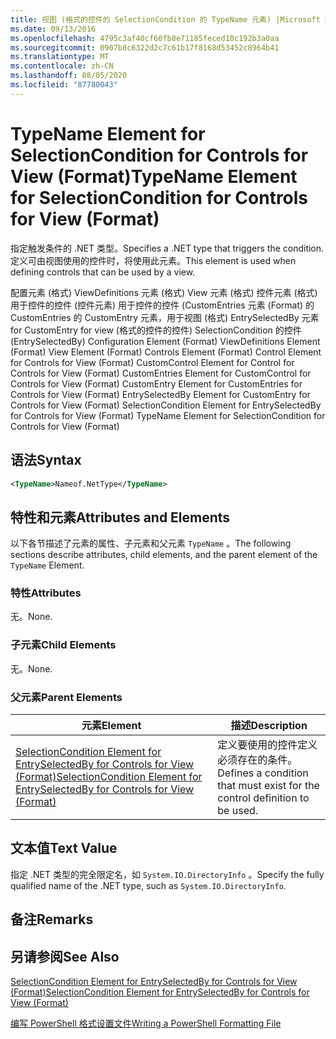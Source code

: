 ```yaml
---
title: 视图 (格式的控件的 SelectionCondition 的 TypeName 元素) |Microsoft Docs
ms.date: 09/13/2016
ms.openlocfilehash: 4795c3af40cf60fb8e71185feced18c192b3a0aa
ms.sourcegitcommit: 0907b8c6322d2c7c61b17f8168d53452c8964b41
ms.translationtype: MT
ms.contentlocale: zh-CN
ms.lasthandoff: 08/05/2020
ms.locfileid: "87780043"
---
```

# <a name="typename-element-for-selectioncondition-for-controls-for-view-format"></a><span data-ttu-id="0accc-102">TypeName Element for SelectionCondition for Controls for View (Format)</span><span class="sxs-lookup"><span data-stu-id="0accc-102">TypeName Element for SelectionCondition for Controls for View (Format)</span></span>

<span data-ttu-id="0accc-103">指定触发条件的 .NET 类型。</span><span class="sxs-lookup"><span data-stu-id="0accc-103">Specifies a .NET type that triggers the condition.</span></span> <span data-ttu-id="0accc-104">定义可由视图使用的控件时，将使用此元素。</span><span class="sxs-lookup"><span data-stu-id="0accc-104">This element is used when defining controls that can be used by a view.</span></span>

<span data-ttu-id="0accc-105">配置元素 (格式) ViewDefinitions 元素 (格式) View 元素 (格式) 控件元素 (格式) 用于控件的控件 (控件元素) 用于控件的控件 (CustomEntries 元素 (Format) 的 CustomEntries 的 CustomEntry 元素，用于视图 (格式) EntrySelectedBy 元素 for CustomEntry for view (格式的控件的控件) SelectionCondition 的控件 (EntrySelectedBy) </span><span class="sxs-lookup"><span data-stu-id="0accc-105">Configuration Element (Format) ViewDefinitions Element (Format) View Element (Format) Controls Element (Format) Control Element for Controls for View (Format) CustomControl Element for Control for Controls for View (Format) CustomEntries Element for CustomControl for Controls for View (Format) CustomEntry Element for CustomEntries for Controls for View (Format) EntrySelectedBy Element for CustomEntry for Controls for View (Format) SelectionCondition Element for EntrySelectedBy for Controls for View (Format) TypeName Element for SelectionCondition for Controls for View (Format)</span></span>

## <a name="syntax"></a><span data-ttu-id="0accc-106">语法</span><span class="sxs-lookup"><span data-stu-id="0accc-106">Syntax</span></span>

```xml
<TypeName>Nameof.NetType</TypeName>

```

## <a name="attributes-and-elements"></a><span data-ttu-id="0accc-107">特性和元素</span><span class="sxs-lookup"><span data-stu-id="0accc-107">Attributes and Elements</span></span>

<span data-ttu-id="0accc-108">以下各节描述了元素的属性、子元素和父元素 `TypeName` 。</span><span class="sxs-lookup"><span data-stu-id="0accc-108">The following sections describe attributes, child elements, and the parent element of the `TypeName` Element.</span></span>

### <a name="attributes"></a><span data-ttu-id="0accc-109">特性</span><span class="sxs-lookup"><span data-stu-id="0accc-109">Attributes</span></span>

<span data-ttu-id="0accc-110">无。</span><span class="sxs-lookup"><span data-stu-id="0accc-110">None.</span></span>

### <a name="child-elements"></a><span data-ttu-id="0accc-111">子元素</span><span class="sxs-lookup"><span data-stu-id="0accc-111">Child Elements</span></span>

<span data-ttu-id="0accc-112">无。</span><span class="sxs-lookup"><span data-stu-id="0accc-112">None.</span></span>

### <a name="parent-elements"></a><span data-ttu-id="0accc-113">父元素</span><span class="sxs-lookup"><span data-stu-id="0accc-113">Parent Elements</span></span>

|<span data-ttu-id="0accc-114">元素</span><span class="sxs-lookup"><span data-stu-id="0accc-114">Element</span></span>|<span data-ttu-id="0accc-115">描述</span><span class="sxs-lookup"><span data-stu-id="0accc-115">Description</span></span>|
|-------------|-----------------|
|[<span data-ttu-id="0accc-116">SelectionCondition Element for EntrySelectedBy for Controls for View (Format)</span><span class="sxs-lookup"><span data-stu-id="0accc-116">SelectionCondition Element for EntrySelectedBy for Controls for View (Format)</span></span>](./selectioncondition-element-for-entryselectedby-for-controls-for-view-format.md)|<span data-ttu-id="0accc-117">定义要使用的控件定义必须存在的条件。</span><span class="sxs-lookup"><span data-stu-id="0accc-117">Defines a condition that must exist for the control definition to be used.</span></span>|

## <a name="text-value"></a><span data-ttu-id="0accc-118">文本值</span><span class="sxs-lookup"><span data-stu-id="0accc-118">Text Value</span></span>

<span data-ttu-id="0accc-119">指定 .NET 类型的完全限定名，如 `System.IO.DirectoryInfo` 。</span><span class="sxs-lookup"><span data-stu-id="0accc-119">Specify the fully qualified name of the .NET type, such as `System.IO.DirectoryInfo`.</span></span>

## <a name="remarks"></a><span data-ttu-id="0accc-120">备注</span><span class="sxs-lookup"><span data-stu-id="0accc-120">Remarks</span></span>

## <a name="see-also"></a><span data-ttu-id="0accc-121">另请参阅</span><span class="sxs-lookup"><span data-stu-id="0accc-121">See Also</span></span>

[<span data-ttu-id="0accc-122">SelectionCondition Element for EntrySelectedBy for Controls for View (Format)</span><span class="sxs-lookup"><span data-stu-id="0accc-122">SelectionCondition Element for EntrySelectedBy for Controls for View (Format)</span></span>](./selectioncondition-element-for-entryselectedby-for-controls-for-view-format.md)

[<span data-ttu-id="0accc-123">编写 PowerShell 格式设置文件</span><span class="sxs-lookup"><span data-stu-id="0accc-123">Writing a PowerShell Formatting File</span></span>](./writing-a-powershell-formatting-file.md)
